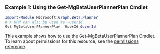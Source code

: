 ### Example 1: Using the Get-MgBetaUserPlannerPlan Cmdlet
```powershell
Import-Module Microsoft.Graph.Beta.Planner
# A UPN can also be used as -UserId.
Get-MgBetaUserPlannerPlan -UserId $userId
```
This example shows how to use the Get-MgBetaUserPlannerPlan Cmdlet.
To learn about permissions for this resource, see the [permissions reference](/graph/permissions-reference).
